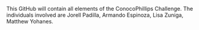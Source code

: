 This GitHub will contain all elements of the ConocoPhillips Challenge. The individuals involved are Jorell Padilla, Armando Espinoza, Lisa Zuniga, Matthew Yohanes.